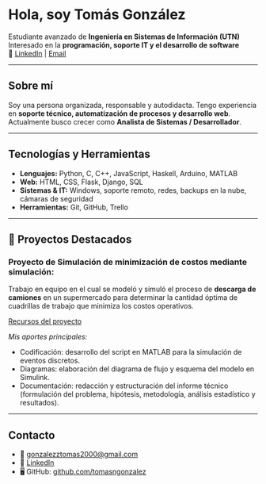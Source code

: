 # Hola, soy Tomás González

Estudiante avanzado de **Ingeniería en Sistemas de Información (UTN)**  
Interesado en la **programación, soporte IT y el desarrollo de software**  
🔗 [LinkedIn](https://www.linkedin.com/in/tomasngonzalez) | [Email](mailto:gonzalezztomas2000@gmail.com)

---

## Sobre mí
Soy una persona organizada, responsable y autodidacta. Tengo experiencia en **soporte técnico, automatización de procesos y desarrollo web**.  
Actualmente busco crecer como **Analista de Sistemas / Desarrollador**.

---

## Tecnologías y Herramientas
- **Lenguajes:** Python, C, C++, JavaScript, Haskell, Arduino, MATLAB  
- **Web:** HTML, CSS, Flask, Django, SQL  
- **Sistemas & IT:** Windows, soporte remoto, redes, backups en la nube, cámaras de seguridad  
- **Herramientas:** Git, GitHub, Trello  

---

## 📂 Proyectos Destacados
### Proyecto de Simulación de minimización de costos mediante simulación:

  Trabajo en equipo en el cual se modeló y simuló el proceso de **descarga de camiones** en un supermercado para determinar la cantidad óptima de cuadrillas de trabajo que minimiza los costos operativos.
  
[Recursos del proyecto](https://github.com/Tomiigonzalezz00/Simulacion-Descarga-de-camiones)

*Mis aportes principales:*

  - Codificación: desarrollo del script en MATLAB para la simulación de eventos discretos.
  - Diagramas: elaboración del diagrama de flujo y esquema del modelo en Simulink.
  -  Documentación: redacción y estructuración del informe técnico (formulación del problema, hipótesis, metodología, análisis estadístico y resultados).



---

##  Contacto
- 📧 gonzalezztomas2000@gmail.com  
- 🔗 [LinkedIn](https://www.linkedin.com/in/tomasngonzalez)  
- 🖥️ GitHub: [github.com/tomasngonzalez](https://github.com/tomasngonzalez)
